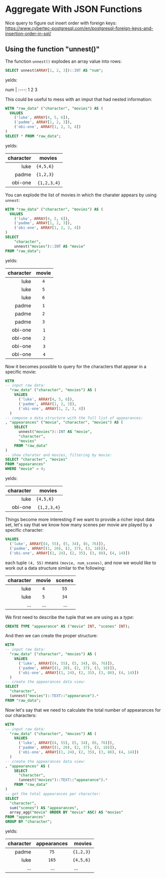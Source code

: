 # Aggregate With JSON Functions


Nice query to figure out insert order with foreign keys:
https://www.cybertec-postgresql.com/en/postgresql-foreign-keys-and-insertion-order-in-sql/

## Using the function "unnest()"

The function `unnest()` explodes an array value into rows:

```sql
SELECT unnest(ARRAY[1, 2, 3])::INT AS "num";
```

yelds:

num |
:---:
1
2
3

This could be useful to mess with an imput that had nested information:

```sql
WITH "raw_data" ("character", "movies") AS (
  VALUES
    ('luke', ARRAY[4, 5, 6]),
    ('padme', ARRAY[1, 2, 3]),
    ('obi-one', ARRAY[1, 2, 3, 4])
)
SELECT * FROM "raw_data";
```

yelds:

| character | movies |
| ---: | --- |
| luke | `{4,5,6}` |
| padme | `{1,2,3}` |
| obi-one | `{1,2,3,4}` |

You can explode the list of movies in which the charater appears by using `unnest`:

```sql
WITH "raw_data" ("character", "movies") AS (
  VALUES
    ('luke', ARRAY[4, 5, 6]),
    ('padme', ARRAY[1, 2, 3]),
    ('obi-one', ARRAY[1, 2, 3, 4])
)
SELECT 
	"character", 
	unnest("movies")::INT AS "movie" 
FROM "raw_data";
```

yelds:

| character | movie |
| ---: | :---: |
| luke | `4` |
| luke | `5` |
| luke | `6` |
| padme | `1` |
| padme | `2` |
| padme | `3` |
| obi-one | `1` |
| obi-one | `2` |
| obi-one | `3` |
| obi-one | `4` |

Now it becomes possible to query for the characters that appear in a specific movie:

```sql
WITH 
-- input raw data:
  "raw_data" ("character", "movies") AS (
    VALUES
      ('luke', ARRAY[4, 5, 6]),
      ('padme', ARRAY[1, 2, 3]),
      ('obi-one', ARRAY[1, 2, 3, 4])
  )
-- compose a data structure with the full list of appearances:
, "appearances" ("movie", "character", "movies") AS (
	SELECT  
      unnest("movies")::INT AS "movie",
      "character", 
      "movies"
    FROM "raw_data"
)
-- show charater and movies, filtering by movie:
SELECT "character", "movies"
FROM "appearances" 
WHERE "movie" = 4;
```

yelds:

| character | movies |
| ---: | --- |
| luke | `{4,5,6}` |
| obi-one | `{1,2,3,4}` |

Things become more interesting if we want to provide a richer input data set, let's say that we know how many scenes per movie are played by a specific character:

```sql
VALUES
  ('luke', ARRAY[(4, 55), (5, 34), (6, 76)]),
  ('padme', ARRAY[(1, 20), (2, 37), (3, 18)]),
  ('obi-one', ARRAY[(1, 24), (2, 35), (3, 88), (4, 14)])
```

each tuple `(4, 55)` means `(movie, num_scenes)`, and now we would like to work out a data structure similar to the following:

| character | movie | scenes |
| ---: | :---: | :---: |
| luke | `4` | `55` |
| luke | `5` | `34` |
| ... | ... | ... |

We first need to describe the tuple that we are using as a _type_:

```sql
CREATE TYPE "appearance" AS ("movie" INT, "scenes" INT);
```

And then we can create the proper structure:

```sql
WITH 
-- input raw data:
  "raw_data" ("character", "movies") AS (
    VALUES
      ('luke', ARRAY[(4, 55), (5, 34), (6, 76)]),
      ('padme', ARRAY[(1, 20), (2, 37), (3, 18)]),
      ('obi-one', ARRAY[(1, 24), (2, 35), (3, 88), (4, 14)])
  )
-- create the appearances data view:
SELECT
  "character",   
  (unnest("movies")::TEXT::"appearance").*
FROM "raw_data";
```

Now let's say that we need to calculate the total number of appearances for our characters:

```sql
WITH 
-- input raw data:
  "raw_data" ("character", "movies") AS (
    VALUES
      ('luke', ARRAY[(4, 55), (5, 34), (6, 76)]),
      ('padme', ARRAY[(1, 20), (2, 37), (3, 18)]),
      ('obi-one', ARRAY[(1, 24), (2, 35), (3, 88), (4, 14)])
  )
-- create the appearances data view:
, "appearances" AS (
    SELECT
      "character",   
      (unnest("movies")::TEXT::"appearance").*
    FROM "raw_data"
)
-- get the total appearances per character:
SELECT
  "character", 
  sum("scenes") AS "appearances",
  array_agg("movie" ORDER BY "movie" ASC) AS "movies"
FROM "appearances"
GROUP BY "character";
````

yelds:

| character | appearances | movies |
| ---: | :---: | --- |
| padme | `75` | `{1,2,3}` |
| luke | `165` | `{4,5,6}` |
| ... | ... | ... | ... |
